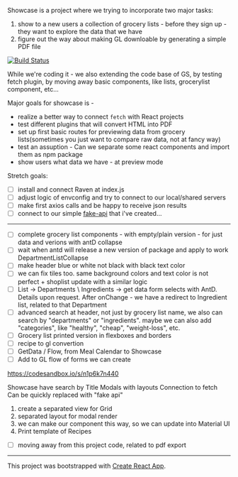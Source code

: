 Showcase is a project where we trying to incorporate two major tasks:
1. show to a new users a collection of grocery lists - before they sign up - they want to explore the data that we have
2. figure out the way about making GL downloable by generating a simple PDF file


[![Build Status](https://travis-ci.org/GroceriStar/showcase.svg?branch=master)](https://travis-ci.org/GroceriStar/showcase)

While we're coding it - we also extending the code base of GS, by testing fetch plugin, by moving away basic components, like lists, grocerylist component, etc...

Major goals for showcase is -
* realize a better way to connect `fetch` with React projects
* test different plugins that will convert HTML into PDF
* set up first basic routes for previewing data from grocery lists(sometimes you just want to compare raw data, not at fancy way)
* test an assuption - Can we separate some react components and import them as npm package
* show users what data we have - at preview mode

Stretch goals:
- [ ] install and connect Raven at index.js
- [ ] adjust logic of envconfig and try to connect to our local/shared servers
- [ ] make first axios calls and be happy to receive json results
- [ ] connect to our simple [fake-api](https://github.com/GroceriStar/fake-api) that i've created...

---

- [ ] complete grocery list components - with empty/plain version - for just data and verions with antD collapse
- [ ] wait when antd will release a new version of package and apply to work DepartmentListCollapse
- [ ] make header blue or white not black with black text color
- [ ] we can fix tiles too. same background colors and text color is not perfect + shoplist update with a similar logic
- [ ] List -> Departments \ Ingredients -> get data form selects with AntD. Details upon request. After onChange - we have a redirect to Ingredient list, related to that Department
- [ ] advanced search at header, not just by grocery list name, we also can search by "departments" or "ingredients". maybe we can also add "categories", like "healthy", "cheap", "weight-loss", etc.
- [ ] Grocery list printed version in flexboxes and borders
- [ ] recipe to gl convertion
- [ ] GetData / Flow, from Meal Calendar to Showcase
- [ ] Add to GL flow of forms we can create

https://codesandbox.io/s/n1p6k7n440

Showcase have search by Title
Modals with layouts
Connection to fetch
Can be quickly replaced with "fake api"
1) create a separated view for Grid
2) separated layout for modal render
3) we can make our component this way, so we can update into Material UI
4) Print template of Recipes

- [ ] moving away from this project code, related to pdf export
---

This project was bootstrapped with [Create React App](https://github.com/facebookincubator/create-react-app).
